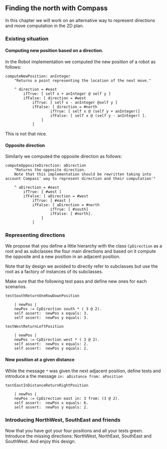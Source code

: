 ## Finding the north with Compass 


In this chapter we will work on an alternative way to represent directions and move computation in the 2D plan. 


### Existing situation


#### Computing new position based on a direction.

In the Robot implementation we computed the new position of a robot as follows: 

```
computeNewPosition: anInteger 
	"Returns a point representing the location of the next move."
	
	^ direction = #east
		ifTrue: [ self x + anInteger @ self y ]
		ifFalse: [ direction = #west
			ifTrue: [ self x - anInteger @self y ]
			ifFalse: [ direction = #north
					ifTrue: [ self x @ (self y + anInteger)]
					ifFalse: [ self x @ (self y - anInteger) ].
				]
			]
```

This is not that nice. 

#### Opposite direction

Similarly we computed the opposite direction as follows: 

```
computeOppositeDirection: aDirection 
	"Returns the opposite direction. 
	Note that this implementation should be rewritten taking into account Compass' way to represent direction and their computation'"

	^ aDirection = #east
		ifTrue: [ #west ]
		ifFalse: [ aDirection = #west
			ifTrue: [ #east ]
			ifFalse: [ aDirection = #north
					ifTrue: [ #south]
					ifFalse: [ #north].
				]
			]
```


### Representing directions 

We propose that you define a little hierarchy with the class `CpDirection` as a root and as subclasses the four main directions and based on it compute the opposite and a new position in an adjacent position.

Note that by design we avoided to directly refer to subclasses but use the root as a factory of instances of its subclasses.

Make sure that the following test pass and define new ones for each scenarios.

```
testSouthReturnOneRowDownPosition

	| newPos |
	newPos := CpDirection south * ( 3 @ 2).
	self assert:  newPos x equals: 3. 
	self assert:  newPos y equals: 3. 
```

```
testWestReturnLeftPosition

	| newPos |
	newPos := CpDirection west * ( 3 @ 2).
	self assert:  newPos x equals: 2. 
	self assert:  newPos y equals: 2. 
```


#### New position at a given distance

While the message `*` was given the next adjacent position, define tests and introduce a the message `in: aDistance from: aPosition`

```
testEastInDistanceReturnRightPosition

	| newPos |
	newPos := CpDirection east in: 3 from: (3 @ 2).
	self assert:  newPos x equals: 6. 
	self assert:  newPos y equals: 2. 
```


### Introducing NorthWest, SouthEast and friends

Now that you have got your four positions and all your tests green. 
Introduce the missing directions: NorthWest, NorthEast, SouthEast and SouthWest. 
And enjoy this design. 











